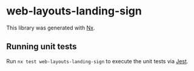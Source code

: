 # web-layouts-landing-sign

This library was generated with [Nx](https://nx.dev).

## Running unit tests

Run `nx test web-layouts-landing-sign` to execute the unit tests via [Jest](https://jestjs.io).
